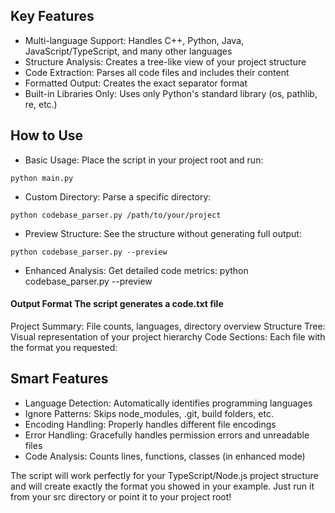 ## Key Features

* Multi-language Support: Handles C++, Python, Java, JavaScript/TypeScript, and many other languages
* Structure Analysis: Creates a tree-like view of your project structure
* Code Extraction: Parses all code files and includes their content
* Formatted Output: Creates the exact separator format
* Built-in Libraries Only: Uses only Python's standard library (os, pathlib, re, etc.)

## How to Use

* Basic Usage: Place the script in your project root and run:
```
python main.py
```
* Custom Directory: Parse a specific directory:
```
python codebase_parser.py /path/to/your/project
```
* Preview Structure: See the structure without generating full output:
```
python codebase_parser.py --preview
```
* Enhanced Analysis: Get detailed code metrics:
python codebase_parser.py --preview

#### Output Format The script generates a code.txt file

Project Summary: File counts, languages, directory overview
Structure Tree: Visual representation of your project hierarchy
Code Sections: Each file with the format you requested:


## Smart Features

* Language Detection: Automatically identifies programming languages
* Ignore Patterns: Skips node_modules, .git, build folders, etc.
* Encoding Handling: Properly handles different file encodings
* Error Handling: Gracefully handles permission errors and unreadable files
* Code Analysis: Counts lines, functions, classes (in enhanced mode)

The script will work perfectly for your TypeScript/Node.js project structure and will create exactly the format you showed in your example. Just run it from your src directory or point it to your project root!